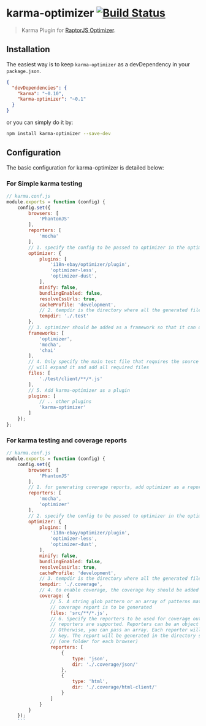 # karma-optimizer [![Build Status](https://travis-ci.org/pranavjha/karma-optimizer.svg)](https://travis-ci.org/pranavjha/karma-optimizer)

> Karma Plugin for [RaptorJS Optimizer](https://github.com/raptorjs/optimizer).

## Installation

The easiest way is to keep `karma-optimizer` as a devDependency in your `package.json`.
```json
{
  "devDependencies": {
    "karma": "~0.10",
    "karma-optimizer": "~0.1"
  }
}
```

or you can simply do it by:
```bash
npm install karma-optimizer --save-dev
```

## Configuration

The basic configuration for karma-optimizer is detailed below:

### For Simple karma testing

``` javascript
// karma.conf.js
module.exports = function (config) {
    config.set({
        browsers: [
            'PhantomJS'
        ],
        reporters: [
            'mocha'
        ],
        // 1. specify the config to be passed to optimizer in the optimizer key
        optimizer: {
            plugins: [
                'i18n-ebay/optimizer/plugin',
                'optimizer-less',
                'optimizer-dust',
            ],
            minify: false,
            bundlingEnabled: false,
            resolveCssUrls: true,
            cacheProfile: 'development',
            // 2. tempdir is the directory where all the generated files will be stored.
            tempdir: './.test'
        },
        // 3. optimizer should be added as a framework so that it can do bundling before tests
        frameworks: [
            'optimizer',
            'mocha',
            'chai'
        ],
        // 4. Only specify the main test file that requires the source files. karma-optimizer 
        // will expand it and add all required files
        files: [
            './test/client/**/*.js'
        ],
        // 5. Add karma-optimizer as a plugin
        plugins: [
            // .. other plugins
            'karma-optimizer'
        ]
    });
};
```

### For karma testing and coverage reports


``` javascript
// karma.conf.js
module.exports = function (config) {
    config.set({
        browsers: [
            'PhantomJS'
        ],
        // 1. for generating coverage reports, add optimizer as a reporter in config
        reporters: [
            'mocha',
            'optimizer'
        ],
        // 2. specify the config to be passed to optimizer in the optimizer key
        optimizer: {
            plugins: [
                'i18n-ebay/optimizer/plugin',
                'optimizer-less',
                'optimizer-dust',
            ],
            minify: false,
            bundlingEnabled: false,
            resolveCssUrls: true,
            cacheProfile: 'development',     
            // 3. tempdir is the directory where all the generated files will be stored.
            tempdir: './.coverage',
            // 4. to enable coverage, the coverage key should be added in the optimizer config 
            coverage: {
                // 5. A string glob pattern or an array of patterns matching the files for which,
                // coverage report is to be generated 
                files: 'src/**/*.js',
                // 6. Specify the reporters to be used for coverage output. All Istanbul
                // reporters are supported. Reporters can be an object if there is only one.
                // Otherwise, you can pass an array. Each reporter will have a type and a dir 
                // key. The report will be generated in the directory specified in the dir key
                // (one folder for each browser) 
                reporters: [
                    {
                        type: 'json',
                        dir: './.coverage/json/'
                    },
                    {
                        type: 'html',
                        dir: './.coverage/html-client/'
                    }
                ]
            }
        }
    });
    ```